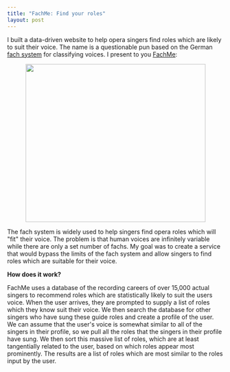 ```yaml
---
title: "FachMe: Find your roles"
layout: post
---
```


I built a data-driven website to help opera singers find roles which are likely to suit their voice. The name is a questionable pun based on the German [fach system](http://en.wikipedia.org/wiki/Fach) for classifying voices. I present to you [FachMe](http://fachme.com):
<p style="text-align: center;"><a href="http://fachme.com"><img class="size-full wp-image-899 aligncenter" title="FachMe Screen Shot" alt="" src="/uploads/2011/04/Screen-shot-2011-04-16-at-10.34.01-AM.png" width="419" height="367" /></a></p>
The fach system is widely used to help singers find opera roles which will "fit" their voice. The problem is that human voices are infinitely variable while there are only a set number of fachs. My goal was to create a service that would bypass the limits of the fach system and allow singers to find roles which are suitable for their voice.

<strong>How does it work?</strong>

FachMe uses a database of the recording careers of over 15,000 actual singers to recommend roles which are statistically likely to suit the users voice. When the user arrives, they are prompted to supply a list of roles which they know suit their voice. We then search the database for other singers who have sung these guide roles and create a profile of the user. We can assume that the user's voice is somewhat similar to all of the singers in their profile, so we pull all the roles that the singers in their profile have sung. We then sort this massive list of roles, which are at least tangentially related to the user, based on which roles appear most prominently. The results are a list of roles which are most similar to the roles input by the user.

